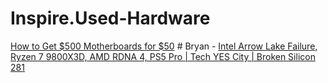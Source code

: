 # Inspire.Used-Hardware
[How to Get $500 Motherboards for $50](https://youtu.be/uw9d2ZKYdHM) # Bryan - [Intel Arrow Lake Failure, Ryzen 7 9800X3D, AMD RDNA 4, PS5 Pro | Tech YES City | Broken Silicon 281](https://youtu.be/SiwR5vh3C8M)
